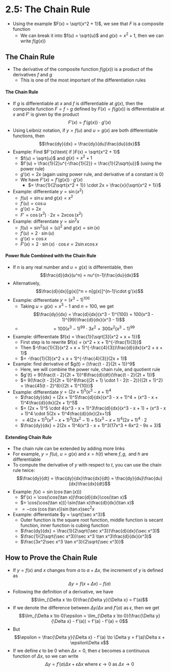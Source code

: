 # 2.5: The Chain Rule
- Using the example $F(x) = \sqrt{x^2 + 1}$, we see that $F$ is a composite function
  - We can break it into $f(u) = \sqrt{u}$ and $g(x) = x^2 + 1$, then we can write $f(g(x))$

## The Chain Rule
- The derivative of the composite function $f(g(x))$ is a product of the derivatives $f$ and $g$
  - This is one of the most important of the differentiation rules
#### The Chain Rule
- If $g$ is differentiable at $x$ and $f$ is differentiable at $g(x)$, then the composite function $F = f \circ g$ defined by $F(x) = f(g(x))$ is differentiable at $x$ and $F'$ is given by the product $$F'(x) = f'(g(x)) \cdot g'(x)$$
- Using Leibniz notation, if $y = f(u)$ and $u = g(x)$ are both differentiable functions, then $$\frac{dy}{dx} = \frac{dy}{du}\frac{du}{dx}$$
- Example: Find $F'(x)\text{ if }F(x) = \sqrt{x^2 + 1}$
  - $f(u) = \sqrt{u}$ and $g(x) = x^2 + 1$
  - $f'(u) = \frac{1}{2}u^{-\frac{1}{2}} = \frac{1}{2\sqrt{u}}$ (using the power rule)
  - $g'(x) = 2x$ (again using power rule, and derivative of a constant is 0)
  - We have $F'(x) = f'(g(x)) \cdot g'(x)$
    - $= \frac{1}{2\sqrt{x^2 + 1}} \cdot 2x = \frac{x}{\sqrt{x^2 + 1}}$
- Example: differentiate $y = \sin(x^2)$
  - $f(u) = \sin u$ and $g(x) = x^2$
  - $f'(u) = \cos u$
  - $g'(x) = 2x$
  - $F' = \cos(x^2) \cdot 2x = 2x\cos(x^2)$
- Example: differentiate $y = \sin^2x$
  - $f(u) = \sin^2(u) = (u)^2$ and $g(x) = \sin(x)$
  - $f'(u) = 2 \cdot \sin(u)$
  - $g'(x) = \cos x$
  - $F'(x) = 2 \cdot \sin(x) \cdot \cos x = 2\sin x \cos x$
#### Power Rule Combined with the Chain Rule
- If $n$ is any real number and $u = g(x)$ is differentiable, then $$\frac{d}{dx}(u^n) = nu^{n-1}\frac{du}{dx}$$
- Alternatively, $$\frac{d}{dx}[g(x)]^n = n[g(x)]^{n-1}\cdot g'(x)$$
- Example: differentiate $y = (x^3 - 1)^{100}$
  - Taking $u = g(x) = x^3 - 1$ and $n = 100$, we get $$\frac{dy}{dx} = \frac{d}{dx}(x^3 - 1)^{100} = 100(x^3 - 1)^{99}\frac{d}{dx}(x^3 - 1)$$
  - $$= 100(x^3 - 1)^{99} \cdot 3x^2 = 300x^2(x^3 - 1)^{99}$$
- Example: differentiate $f(x) = \frac{1}{\sqrt[3]{x^2 + x + 1}}$
  - First step is to rewrite $f(x) = (x^2 + x + 1)^{-\frac{1}{3}}$
  - Then $-\frac{1}{3}(x^2 + x + 1)^{-\frac{4}{3}}\frac{d}{dx}(x^2 + x + 1)$
  - $= -\frac{1}{3}(x^2 + x + 1)^{-\frac{4}{3}}(2x + 1)$
- Example: find derivative of $g(t) = (\frac{t - 2}{2t + 1})^9$
  - Here, we will combine the power rule, chain rule, and quotient rule
  - $g'(t) = 9(\frac{t - 2}{2t + 1})^8\frac{d}{dt}(\frac{t - 2}{2t + 1})$
  - $= 9(\frac{t - 2}{2t + 1})^8\frac{(2t + 1) \cdot 1 - 2(t - 2)}{(2t + 1)^2} = \frac{45(t - 2)^8}{(2t + 1)^{10}}$
- Example: differentiate $y = (2x + 1)^5(x^3 - x + 1)^4$
  - $\frac{dy}{dx} = (2x + 1)^5\frac{d}{dx}(x^3 - x + 1)^4 + (x^3 - x + 1)^4\frac{d}{dx}(2x + 1)^5$
  - $= (2x + 1)^5 \cdot 4(x^3 - x + 1)^3\frac{d}{dx}(x^3 - x + 1) + (x^3 - x + 1)^4 \cdot 5(2x + 1)^4\frac{d}{dx}(2x+1)$
  - $= 4(2x + 1)^5(x^3 - x + 1)^3(3x^2 - 1) + 5(x^3 - x + 1)^4(2x + 1)^4 \cdot 2$
  - $\frac{dy}{dx} = 2(2x + 1)^4(x^3 - x + 1)^3(17x^3 + 6x^2 - 9x + 3)$
#### Extending Chain Rule
- The chain rule can be extended by adding more links
- For example, $y = f(u)$, $u = g(x)$ and $x = h(t)$ where $f, g,\text{ and }h$ are differentiable
- To compute the derivative of $y$ with respect to $t$, you can use the chain rule twice: $$\frac{dy}{dt} = \frac{dy}{dx}\frac{dx}{dt} = \frac{dy}{du}\frac{du}{dx}\frac{dx}{dt}$$
- Example: $f(x) = \sin(\cos(\tan(x)))$
  - $f'(x) = \cos(\cos(\tan x))\frac{d}{dx}\cos(\tan x)$
  - $= \cos(\cos(\tan x))[-\sin(\tan x)\frac{d}{dx}(\tan x)$
  - $= -\cos(\cos(\tan x))\sin(\tan x)\sec^2 x$
- Example: differentiate $y = \sqrt{\sec x^3}$
  - Outer function is the square root function, middle function is secant function, inner function is cubing function
  - $\frac{dy}{dx} = \frac{1}{2\sqrt{\sec x^3}}\frac{d}{dx}(\sec x^3)$
  - $\frac{1}{2\sqrt{\sec x^3}}\sec x^3 \tan x^3\frac{d}{dx}(x^3)$
  - $\frac{3x^2\sec x^3 \tan x^3}{2\sqrt{\sec x^3}}$

## How to Prove the Chain Rule
- If $y = f(x)$ and $x$ changes from $a$ to $a + \Delta x$, the increment of $y$ is defined as $$\Delta y = f(x + \Delta x) - f(a)$$
- Following the definition of a derivative, we have $$\lim_{\Delta x \to 0}\frac{\Delta y}{\Delta x} = f'(a)$$
- If we denote the difference between $\Delta y / \Delta x$ and $f'(a)$ as $\epsilon$, then we get $$\lim_{\Delta x \to 0}\epsilon = \lim_{\Delta x \to 0}(\frac{\Delta y}{\Delta x} - f'(a)) = f'(a) - f'(a) = 0$$
- But $$\epsilon = \frac{\Delta y}{\Delta x} - f'(a) \to \Delta y = f'(a)\Delta x + \epsilon\Delta x$$
- If we define $\epsilon$ to be 0 when $\Delta x = 0$, then $\epsilon$ becomes a continuous function of $\Delta x$, so we can write $$\Delta y = f'(a)\Delta x + \epsilon\Delta x\text{ where }\epsilon \to 0\text{ as }\Delta x \to 0$$
